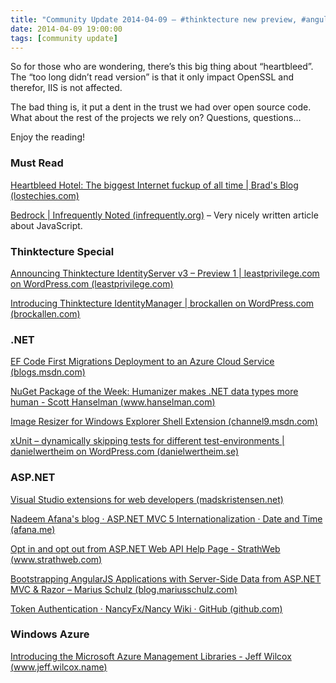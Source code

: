 ```yaml
---
title: "Community Update 2014-04-09 – #thinktecture new preview, #angularjs, #heartbleed, #javascript, #nancyfx and more"
date: 2014-04-09 19:00:00
tags: [community update]
---
```


So for those who are wondering, there’s this big thing about “heartbleed”. The “too long didn’t read version” is that it only impact OpenSSL and therefor, IIS is not affected. 

The bad thing is, it put a dent in the trust we had over open source code. What about the rest of the projects we rely on? Questions, questions…

Enjoy the reading!

### Must Read

[Heartbleed Hotel: The biggest Internet fuckup of all time | Brad's Blog (lostechies.com)](http://lostechies.com/bradcarleton/2014/04/09/heartbleed-hotel-the-biggest-internet-fuckup-of-all-time/)

[Bedrock | Infrequently Noted (infrequently.org)](http://infrequently.org/2012/04/bedrock/) – Very nicely written article about JavaScript.

### Thinktecture Special

[Announcing Thinktecture IdentityServer v3 – Preview 1 | leastprivilege.com on WordPress.com (leastprivilege.com)](http://leastprivilege.com/2014/04/09/announcing-thinktecture-identityserver-v3-preview-1/)

[Introducing Thinktecture IdentityManager | brockallen on WordPress.com (brockallen.com)](http://brockallen.com/2014/04/09/introducing-thinktecture-identitymanager/)

### .NET

[EF Code First Migrations Deployment to an Azure Cloud Service (blogs.msdn.com)](http://blogs.msdn.com/b/webdev/archive/2014/04/09/ef-code-first-migrations-deployment-to-an-azure-cloud-service.aspx)

[NuGet Package of the Week: Humanizer makes .NET data types more human - Scott Hanselman (www.hanselman.com)](http://www.hanselman.com/blog/NuGetPackageOfTheWeekHumanizerMakesNETDataTypesMoreHuman.aspx)

[Image Resizer for Windows Explorer Shell Extension (channel9.msdn.com)](http://channel9.msdn.com/coding4fun/blog/Image-Resizer-for-Windows-Explorer-Shell-Extension)

[xUnit – dynamically skipping tests for different test-environments | danielwertheim on WordPress.com (danielwertheim.se)](http://danielwertheim.se/2014/04/05/xunit-dynamically-skipping-tests-for-different-test-environments/)

### ASP.NET

[Visual Studio extensions for web developers (madskristensen.net)](http://madskristensen.net/post/visual-studio-extensions-for-web-developers)

[Nadeem Afana's blog · ASP.NET MVC 5 Internationalization · Date and Time (afana.me)](http://afana.me/post/aspnet-mvc-internationalization-date-time.aspx)

[Opt in and opt out from ASP.NET Web API Help Page - StrathWeb (www.strathweb.com)](http://www.strathweb.com/2014/04/opt-opt-asp-net-web-api-help-page/)

[Bootstrapping AngularJS Applications with Server-Side Data from ASP.NET MVC &amp; Razor – Marius Schulz (blog.mariusschulz.com)](http://blog.mariusschulz.com/2014/03/25/bootstrapping-angularjs-applications-with-server-side-data-from-aspnet-mvc)

[Token Authentication · NancyFx/Nancy Wiki · GitHub (github.com)](https://github.com/NancyFx/Nancy/wiki/Token-Authentication)

### Windows Azure

[Introducing the Microsoft Azure Management Libraries - Jeff Wilcox (www.jeff.wilcox.name)](http://www.jeff.wilcox.name/2014/04/wamlmaml/)